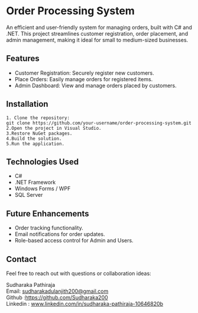 
# Order Processing System

An efficient and user-friendly system for managing orders, built with C# and .NET. This project streamlines customer registration, order placement, and admin management, making it ideal for small to medium-sized businesses.

## Features

* Customer Registration: Securely register new customers.
* Place Orders: Easily manage orders for registered items.
* Admin Dashboard: View and manage orders placed by customers.
## Installation

    1. Clone the repository:
    git clone https://github.com/your-username/order-processing-system.git
    2.Open the project in Visual Studio.
    3.Restore NuGet packages.
    4.Build the solution.
    5.Run the application.

## Technologies Used

* C#
* .NET Framework
* Windows Forms / WPF
* SQL Server

## Future Enhancements

* Order tracking functionality.
* Email notifications for order updates.
* Role-based access control for Admin and Users.

## Contact
Feel free to reach out with questions or collaboration ideas:

Sudharaka Pathiraja   
Email: sudharakadulanjith200@gmail.com  
Github :https://github.com/Sudharaka200  
Linkedin : www.linkedin.com/in/sudharaka-pathiraja-10646820b

